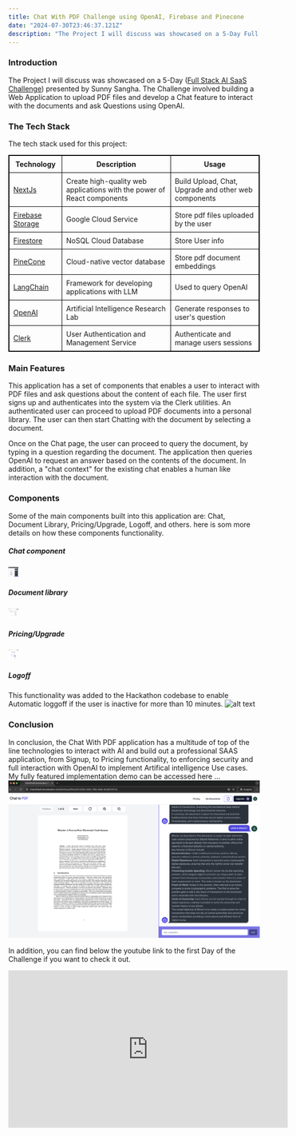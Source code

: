 ```yaml
---
title: Chat With PDF Challenge using OpenAI, Firebase and Pinecone
date: "2024-07-30T23:46:37.121Z"
description: "The Project I will discuss was showcased on a 5-Day Full Stack AI SaaS Challenge presented by Sunny Sangha. The Challenge involved building a Web Application to upload PDF files and develop a Chat feature to interact with the documents and ask Questions using OpenAI..."
---
```


### Introduction
The Project I will discuss was showcased on a 5-Day (<a href="https://www.youtube.com/watch?v=z0ZE6lnhdns&t=3221s" target="_blank">Full Stack AI SaaS Challenge</a>) presented by Sunny Sangha. The Challenge involved building a Web Application to upload PDF files and develop a Chat feature to interact with the documents and ask Questions using OpenAI.
### The Tech Stack
The tech stack used for this project:
<table style="border: 1px solid black; border-collapse: collapse;">
  <tr>
    <th style="border: 1px solid black; padding: 8px;">Technology</th>
    <th style="border: 1px solid black; padding: 8px;">Description</th>
    <th style="border: 1px solid black; padding: 8px;">Usage</th>
  </tr>
  <tr>
    <td style="border: 1px solid black; padding: 8px;"><a href="https://nextjs.org" target="_blank">NextJs</a></td>
    <td style="border: 1px solid black; padding: 8px;">Create high-quality web applications with the power of React components</td>
    <td style="border: 1px solid black; padding: 8px;">Build Upload, Chat, Upgrade and other web components</td>
  </tr>
  <tr>
    <td style="border: 1px solid black; padding: 8px;"><a href="https://firebase.google.com/products/storage" target="_blank">Firebase Storage</a></td>
    <td style="border: 1px solid black; padding: 8px;">Google Cloud Service </td>
    <td style="border: 1px solid black; padding: 8px;">Store pdf files uploaded by the user</td>
  </tr> 
  <tr>
    <td style="border: 1px solid black; padding: 8px;"><a href="https://firebase.google.com/products/firestore" target="_blank">Firestore</a></td>
    <td style="border: 1px solid black; padding: 8px;">NoSQL Cloud Database</td>
    <td style="border: 1px solid black; padding: 8px;">Store User info</td>
  </tr>
  <tr>
    <td style="border: 1px solid black; padding: 8px;"><a href="https://www.pinecone.io" target="_blank">PineCone</a></td>
    <td style="border: 1px solid black; padding: 8px;">Cloud-native vector database</td>
    <td style="border: 1px solid black; padding: 8px;">Store pdf document embeddings</td>
  </tr>
  <tr>
    <td style="border: 1px solid black; padding: 8px;"><a href="https://www.langchain.com" target="_blank">LangChain</a></td>
    <td style="border: 1px solid black; padding: 8px;">Framework for developing applications with LLM</td>
    <td style="border: 1px solid black; padding: 8px;">Used to query OpenAI</td>
  </tr>
  <tr>
    <td style="border: 1px solid black; padding: 8px;"><a href="https://www.openai.com" target="_blank">OpenAI</a></td>
    <td style="border: 1px solid black; padding: 8px;">Artificial Intelligence Research Lab </td>
    <td style="border: 1px solid black; padding: 8px;">Generate responses to user's question</td>
  </tr>
    <tr>
    <td style="border: 1px solid black; padding: 8px;"><a href="https://www.clerk.dev" target="_blank">Clerk</a></td>
    <td style="border: 1px solid black; padding: 8px;">User Authentication and Management Service</td>
    <td style="border: 1px solid black; padding: 8px;">Authenticate and manage users sessions</td>
  </tr>
</table>

### Main Features

This application has a set of components that enables a user to interact with PDF files and ask questions about the content of each file.
The user first signs up and authenticates into the system via the Clerk utilities. An authenticated user can proceed to upload PDF documents into a personal library. The user can then start Chatting with the document by selecting a document.

Once on the Chat page, the user can proceed to query the document, by typing in a question regarding the document. The application then queries OpenAI to request an answer based on the contents of the document. In addition, a "chat context" for the existing chat enables a human like interaction with the document.

### Components

Some of the main components built into this application are: Chat, Document Library, Pricing/Upgrade, Logoff, and others. here is som more details on how these components functionality.

##### Chat component


<img src="ChatWithPdf.png" alt="alt text" width="20" height="20">

##### Document library
<img src="DocPage.png" alt="alt text" width="20" height="20">

##### Pricing/Upgrade
<img src="PricePage.png" alt="alt text" width="20" height="20">

##### Logoff
This functionality was added to the Hackathon codebase to enable Automatic loggoff if the user is inactive for more than 10 minutes.
<img src="logoff.png" alt="alt text" width="20" height="20">


### Conclusion
In conclusion, the Chat With PDF application has a multitude of top of the line technologies to interact with AI and build out a professional SAAS application, from Signup, to Pricing functionality, to enforcing security and full interaction with OpenAI to implement Artifical intelligence Use cases.  My fully featured implementation demo can be accessed here ...
<a href="https://chatwithpdf.alvarobodero.com" target="_blank">
  <img src="ChatWithPdf.png" alt="My Live Demo of the Chat With PDF app">
</a>

In addition, you can find below the youtube link to the first Day of the Challenge if you want to check it out.
<iframe width="560" height="315" src="https://www.youtube.com/embed/z0ZE6lnhdns?si=gUBQkU6yUpGXlMgM" title="YouTube video player" frameborder="0" allow="accelerometer; autoplay; clipboard-write; encrypted-media; gyroscope; picture-in-picture; web-share" referrerpolicy="strict-origin-when-cross-origin" allowfullscreen></iframe>